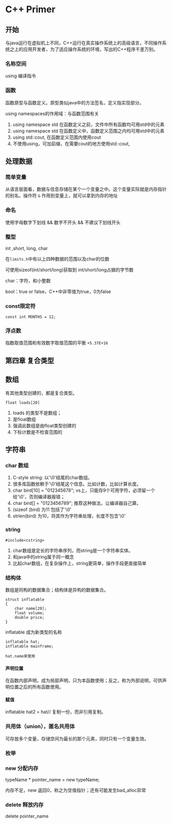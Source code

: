 # C++ Primer

## 开始

与java运行在虚拟机上不同，C++运行在真实操作系统上的高级语言，不同操作系统之上的应用开发者，为了适应操作系统的环境，写出的C++程序千差万别。


### 名称空间

using 编译指令

### 函数

函数原型与函数定义。原型类似java中的方法签名，定义指实现部分。

using namespaces的作用域：与函数范围有关

1. using namespace std 在函数定义之前，文件中所有函数均可用std中的元素
2. using namespace std 在函数定义中，函数定义范围之内均可用std中的元素
3. using std::cout, 在函数定义范围内使用cout
4. 不使用using，可加前缀，在需要cout的地方使用std::cout,

## 处理数据

### 简单变量

从语言层面看，数据与信息存储在某个一个变量之中。这个变量实际就是内存指针的别名。操作符 `&` 作用到变量上，就可以拿到内存的地址

### 命名

使用字母数字下划线 && 数字不开头 && 不建议下划线开头

### 整型

int ,short, long, char

在`limits.h`中有以上四种数据的范围以及char的位数

可使用sizeof(int/short/long)获取到 int/short/long占据的字节数

char：字符，和小整数

bool：true or false，C++中非零值为true，0为false

### const限定符

`const int MONTHS = 12;`

### 浮点数

指数取值范围和有效数字取值范围的平衡
`+5.37E+16`

## 第四章 复合类型

## 数组

有其他类型创建的，都是复合类型。

`float loads[20]`

1. loads 的类型不是数组；
2. 是float数组
3. 强调此数组是由float类型创建的
4. 下标计数是不检查范围的

## 字符串

### char 数组

1. C-style string: 以'\0'结尾的char数组。
2. 很多库函数依赖于'\0'结尾这个信息。比如计数，比如计算长度。
3. char bird[10] = "012345678"; vs上，只能存9个可用字符，必须留一个给'\0'，否则编译器报错；
4. char bird[] = "0123456789"; 推荐这种做法，让编译器自己算。
5. (sizeof (bird) 为11 包括了'\0'
6. strlen(bird) 为10，将其作为字符串处理，长度不包含'\0'

### string

`#include<cstring>`

1. char数组是定长的字符串序列，而string是一个字符串实体。
2. 和java中的string属于同一概念
3. 比起char数组，在复杂操作上，string更简单，操作手段更直接简单

### 结构体

数组是同构的数据集合；结构体是异构的数据集合。

    struct inflatable
    {
        char name[20];
        float volume;
        double price;
    }

inflatable 成为新类型的名称

    inflatable hat;
    inflatable mainframe;

    hat.name来使用


#### 声明位置

在函数内部声明，成为局部声明，只为本函数使用；反之，称为外部说明，可供声明位置之后的所有函数使用。

#### 赋值

inflatable hat2 = hat// 复制一份，而非引用复制。


### 共用体（union），匿名共用体

可存放多个变量，存储空间为最长的那个元素，同时只有一个变量生效。

### 枚举

### new 分配内存

typeName * pointer_name = new typeName;

内存不足，new 返回0，称之为空值指针；还有可能发生bad_alloc异常

### delete 释放内存

delete pointer_name
